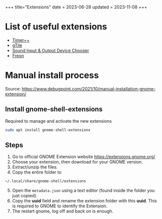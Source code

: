 +++
title="Extensions"
date = 2023-06-28
updated = 2023-11-08
+++

# List of useful extensions

- [Timer++](https://extensions.gnome.org/extension/1238/time/)
- [gTile](https://extensions.gnome.org/extension/28/gtile/)
- [Sound Input & Output Device Chooser](https://extensions.gnome.org/extension/906/sound-output-device-chooser/)
- [Freon](https://extensions.gnome.org/extension/841/freon/)

# Manual install process

Source: <https://www.debugpoint.com/2021/10/manual-installation-gnome-extension/>

## Install gnome-shell-extensions

Required to manage and activate the new extensions

```sh
sudo apt install gnome-shell-extensions
```

## Steps

1. Go to official GNOME Extension website <https://extensions.gnome.org/>
2. Choose your extension, then download for your GNOME version.
3. Extract/unzip the files.
4. Copy the entire folder to

```sh
~/.local/share/gnome-shell/extensions
```

5. Open the `metadata.json` using a text editor (found inside the folder you just copied).
6. Copy the **uuid** field and rename the extension folder with this **uuid**.
   This is required to GNOME to identify the Extension.
7. The restart gnome, log off and back on is enough.
